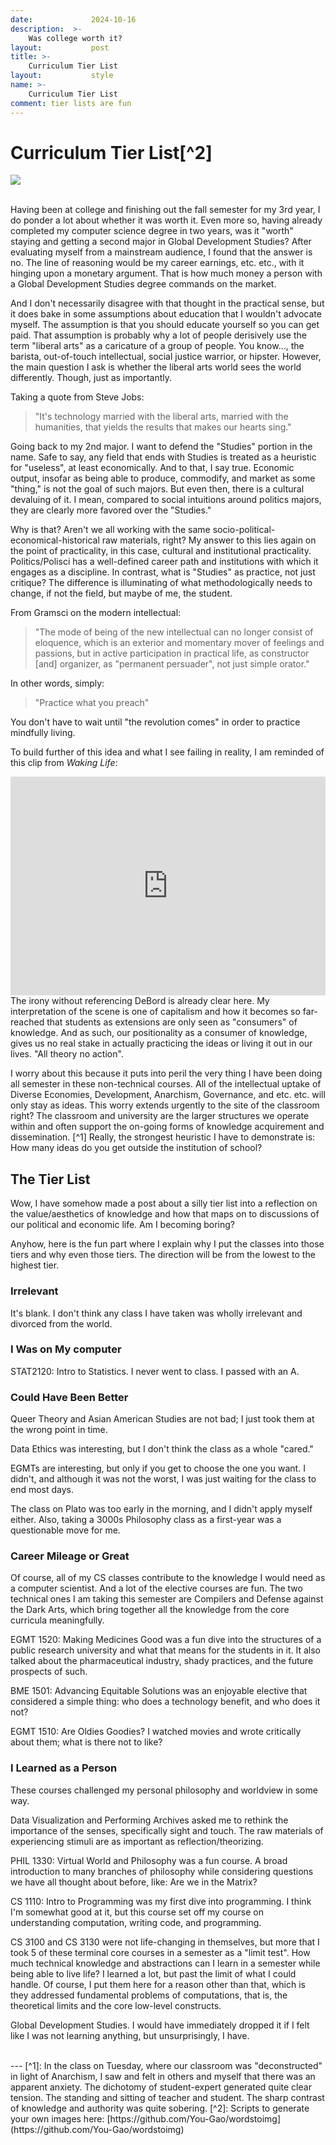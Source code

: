 ```yaml
---
date:             2024-10-16
description:  >-
    Was college worth it?
layout:           post
title: >-
    Curriculum Tier List
layout:           style
name: >-
    Curriculum Tier List
comment: tier lists are fun
---
```


# Curriculum Tier List[^2]

<div>
<img src="{{ 'assets/life/tierlist/tier.png' | relative_url }}">
</div>

<br/>


Having been at college and finishing out the fall semester for my 3rd year, I do ponder a lot about whether it was worth it. Even more so, having already completed my computer science degree in two years, was it "worth" staying and getting a second major in Global Development Studies? After evaluating myself from a mainstream audience, I found that the answer is no. The line of reasoning would be my career earnings, etc. etc., with it hinging upon a monetary argument. That is how much money a person with a Global Development Studies degree commands on the market. 

And I don't necessarily disagree with that thought in the practical sense, but it does bake in some assumptions about education that I wouldn't advocate myself. The assumption is that you should educate yourself so you can get paid. That assumption is probably why a lot of people derisively use the term "liberal arts" as a caricature of a group of people. You know..., the barista, out-of-touch intellectual, social justice warrior, or hipster. However, the main question I ask is whether the liberal arts world sees the world differently. Though, just as importantly. 

Taking a quote from Steve Jobs:
> "It's technology married with the liberal arts, married with the humanities, that yields the results that makes our hearts sing."

Going back to my 2nd major. I want to defend the "Studies" portion in the name. Safe to say, any field that ends with Studies is treated as a heuristic for "useless", at least economically. And to that, I say true. Economic output, insofar as being able to produce, commodify, and market as some "thing," is not the goal of such majors. But even then, there is a cultural devaluing of it. I mean, compared to social intuitions around politics majors, they are clearly more favored over the "Studies." 

Why is that? Aren't we all working with the same socio-political-economical-historical raw materials, right? My answer to this lies again on the point of practicality, in this case, cultural and institutional practicality. Politics/Polisci has a well-defined career path and institutions with which it engages as a discipline. In contrast, what is "Studies" as practice, not just critique? The difference is illuminating of what methodologically needs to change, if not the field, but maybe of me, the student. 

From Gramsci on the modern intellectual:
> "The mode of being of the new intellectual can no longer consist of eloquence, which is an exterior and momentary mover of feelings and passions, but in active participation in practical life, as constructor [and] organizer, as "permanent persuader", not just simple orator."

In other words, simply:
>"Practice what you preach"

You don't have to wait until "the revolution comes" in order to practice mindfully living.

To build further of this idea and what I see failing in reality, I am reminded of this clip from *Waking Life*:

<iframe width="100%" height="350" src="https://www.youtube.com/embed/uJwx_aRZD3U?si=l893g4OwvLHq7ru_" title="YouTube video player" frameborder="0" allow="accelerometer; autoplay; clipboard-write; encrypted-media; gyroscope; picture-in-picture; web-share" referrerpolicy="strict-origin-when-cross-origin" allowfullscreen></iframe>
<br/>
The irony without referencing DeBord is already clear here. My interpretation of the scene is one of capitalism and how it becomes so far-reached that students as extensions are only seen as "consumers" of knowledge. And as such, our positionality as a consumer of knowledge, gives us no real stake in actually practicing the ideas or living it out in our lives. "All theory no action". 

I worry about this because it puts into peril the very thing I have been doing all semester in these non-technical courses. All of the intellectual uptake of Diverse Economies, Development, Anarchism, Governance, and etc. etc. will only stay as ideas. This worry extends urgently to the site of the classroom right? The classroom and university are the larger structures we operate within and often support the on-going forms of knowledge acquirement and dissemination. [^1] Really, the strongest heuristic I have to demonstrate is: How many ideas do you get outside the institution of school?


## The Tier List

Wow, I have somehow made a post about a silly tier list into a reflection on the value/aesthetics of knowledge and how that maps on to discussions of our political and economic life. Am I becoming boring? 

Anyhow, here is the fun part where I explain why I put the classes into those tiers and why even those tiers. The direction will be from the lowest to the highest tier. 

### Irrelevant

It's blank. I don't think any class I have taken was wholly irrelevant and divorced from the world.

### I Was on My computer

STAT2120: Intro to Statistics. I never went to class. I passed with an A. 

### Could Have Been Better 

Queer Theory and Asian American Studies are not bad; I just took them at the wrong point in time. 

Data Ethics was interesting, but I don't think the class as a whole "cared."

EGMTs are interesting, but only if you get to choose the one you want. I didn't, and although it was not the worst, I was just waiting for the class to end most days.

The class on Plato was too early in the morning, and I didn't apply myself either. Also, taking a 3000s Philosophy class as a first-year was a questionable move for me.

### Career Mileage or Great

Of course, all of my CS classes contribute to the knowledge I would need as a computer scientist. And a lot of the elective courses are fun. The two technical ones I am taking this semester are Compilers and Defense against the Dark Arts, which bring together all the knowledge from the core curricula meaningfully.

EGMT 1520: Making Medicines Good was a fun dive into the structures of a public research university and what that means for the students in it. It also talked about the pharmaceutical industry, shady practices, and the future prospects of such. 

BME 1501: Advancing Equitable Solutions was an enjoyable elective that considered a simple thing: who does a technology benefit, and who does it not? 

EGMT 1510: Are Oldies Goodies? I watched movies and wrote critically about them; what is there not to like?

### I Learned as a Person 

These courses challenged my personal philosophy and worldview in some way.

Data Visualization and Performing Archives asked me to rethink the importance of the senses, specifically sight and touch. The raw materials of experiencing stimuli are as important as reflection/theorizing. 

PHIL 1330: Virtual World and Philosophy was a fun course. A broad introduction to many branches of philosophy while considering questions we have all thought about before, like: Are we in the Matrix?

CS 1110: Intro to Programming was my first dive into programming. I think I'm somewhat good at it, but this course set off my course on understanding computation, writing code, and programming.

CS 3100 and CS 3130 were not life-changing in themselves, but more that I took 5 of these terminal core courses in a semester as a "limit test". How much technical knowledge and abstractions can I learn in a semester while being able to live life? I learned a lot, but past the limit of what I could handle. Of course, I put them here for a reason other than that, which is they addressed fundamental problems of computations, that is, the theoretical limits and the core low-level constructs. 

Global Development Studies. I would have immediately dropped it if I felt like I was not learning anything, but unsurprisingly, I have. 

<br/>
---
[^1]: In the class on Tuesday, where our classroom was "deconstructed" in light of Anarchism, I saw and felt in others and myself that there was an apparent anxiety. The dichotomy of student-expert generated quite clear tension. The standing and sitting of teacher and student. The sharp contrast of knowledge and authority was quite sobering.
[^2]: Scripts to generate your own images here: [https://github.com/You-Gao/wordstoimg](https://github.com/You-Gao/wordstoimg)
